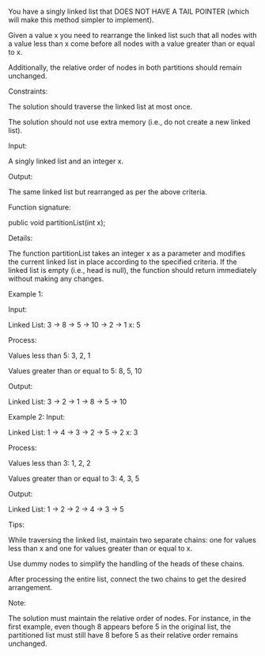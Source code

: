 You have a singly linked list that DOES NOT HAVE A TAIL POINTER  (which will make this method simpler to implement).

Given a value x you need to rearrange the linked list such that all nodes with a value less than x come before all nodes with a value greater than or equal to x.

Additionally, the relative order of nodes in both partitions should remain unchanged.


Constraints:

The solution should traverse the linked list at most once.

The solution should not use extra memory (i.e., do not create a new linked list).


Input:

A singly linked list and an integer x.


Output:

The same linked list but rearranged as per the above criteria.


Function signature:

public void partitionList(int x);


Details:

The function partitionList takes an integer x as a parameter and modifies the current linked list in place according to the specified criteria. If the linked list is empty (i.e., head is null), the function should return immediately without making any changes.



Example 1:

Input:

Linked List: 3 -> 8 -> 5 -> 10 -> 2 -> 1 x: 5

Process:

Values less than 5: 3, 2, 1

Values greater than or equal to 5: 8, 5, 10

Output:

Linked List: 3 -> 2 -> 1 -> 8 -> 5 -> 10





Example 2:
Input:

Linked List: 1 -> 4 -> 3 -> 2 -> 5 -> 2 x: 3

Process:

Values less than 3: 1, 2, 2

Values greater than or equal to 3: 4, 3, 5

Output:

Linked List: 1 -> 2 -> 2 -> 4 -> 3 -> 5





Tips:

While traversing the linked list, maintain two separate chains: one for values less than x and one for values greater than or equal to x.

Use dummy nodes to simplify the handling of the heads of these chains.

After processing the entire list, connect the two chains to get the desired arrangement.



Note:

The solution must maintain the relative order of nodes. For instance, in the first example, even though 8 appears before 5 in the original list, the partitioned list must still have 8 before 5 as their relative order remains unchanged.